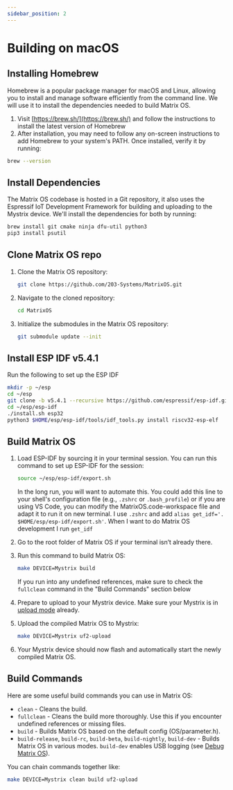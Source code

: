```yaml
---
sidebar_position: 2
---
```


# Building on macOS

## Installing Homebrew
Homebrew is a popular package manager for macOS and Linux, allowing you to install and manage software efficiently from the command line. We will use it to install the dependencies needed to build Matrix OS.

1. Visit [https://brew.sh/](https://brew.sh/) and follow the instructions to install the latest version of Homebrew
2. After installation, you may need to follow any on-screen instructions to add Homebrew to your system's PATH. Once installed, verify it by running:

```bash
brew --version
```

## Install Dependencies
The Matrix OS codebase is hosted in a Git repository, it also uses the Espressif IoT Development Framework for building and uploading to the Mystrix device. We'll install the dependencies for both by running:

```bash
brew install git cmake ninja dfu-util python3
pip3 install psutil
```

## Clone Matrix OS repo
1. Clone the Matrix OS repository:
   ```bash
   git clone https://github.com/203-Systems/MatrixOS.git
   ```

2. Navigate to the cloned repository:
   ```bash
   cd MatrixOS
   ```

3. Initialize the submodules in the Matrix OS repository:
   ```bash
   git submodule update --init
   ```

## Install ESP IDF v5.4.1
Run the following to set up the ESP IDF
```bash
mkdir -p ~/esp
cd ~/esp
git clone -b v5.4.1 --recursive https://github.com/espressif/esp-idf.git
cd ~/esp/esp-idf
./install.sh esp32
python3 $HOME/esp/esp-idf/tools/idf_tools.py install riscv32-esp-elf
```

## Build Matrix OS
1. Load ESP-IDF by sourcing it in your terminal session. You can run this command to set up ESP-IDF for the session:
   ```bash
   source ~/esp/esp-idf/export.sh
   ```

   In the long run, you will want to automate this. You could add this line to your shell's configuration file (e.g., `.zshrc` or `.bash_profile`) or if you are using VS Code, you can modify the MatrixOS.code-workspace file and adapt it to run it on new terminal. I use `.zshrc` and add `alias get_idf='. $HOME/esp/esp-idf/export.sh'`. When I want to do Matrix OS development I run `get_idf`

2. Go to the root folder of Matrix OS if your terminal isn’t already there.
3. Run this command to build Matrix OS:
   ```bash
   make DEVICE=Mystrix build
   ```
   If you run into any undefined references, make sure to check the `fullclean` command in the "Build Commands" section below
4. Prepare to upload to your Mystrix device. Make sure your Mystrix is in [upload mode](/docs/Mystrix/MystrixSpecific/UpdateMatrixOS#enter-os-update-mode) already.
5. Upload the compiled Matrix OS to Mystrix:
   ```bash
   make DEVICE=Mystrix uf2-upload
   ```
6. Your Mystrix device should now flash and automatically start the newly compiled Matrix OS.

## Build Commands

Here are some useful build commands you can use in Matrix OS:

- `clean` - Cleans the build.
- `fullclean` - Cleans the build more thoroughly. Use this if you encounter undefined references or missing files.
- `build` - Builds Matrix OS based on the default config (OS/parameter.h).
- `build-release`, `build-rc`, `build-beta`, `build-nightly`, `build-dev` - Builds Matrix OS in various modes. `build-dev` enables USB logging (see [Debug Matrix OS](/docs/Developer/DebugMatrixOS/DebugMatrixOSCpp)).

You can chain commands together like:
```bash
make DEVICE=Mystrix clean build uf2-upload
```
